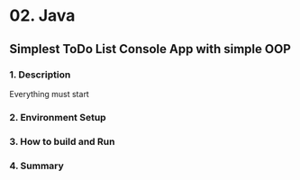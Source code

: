 # 02. Java

## Simplest ToDo List Console App with simple OOP

### 1. Description

Everything must start

### 2. Environment Setup

### 3. How to build and Run

### 4. Summary